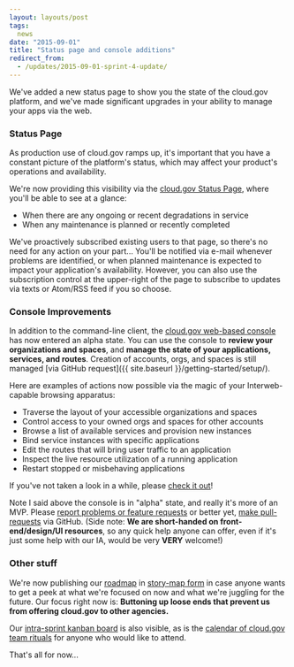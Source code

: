 ```yaml
---
layout: layouts/post
tags:
  news
date: "2015-09-01"
title: "Status page and console additions"
redirect_from:
  - /updates/2015-09-01-sprint-4-update/
---
```


We've added a new status page to show you the state of the cloud.gov platform, and we've made significant upgrades in your ability to manage your apps via the web.
<!--more-->

### Status Page
As production use of cloud.gov ramps up, it's important that you have a constant picture of the platform's status, which may affect your product's operations and availability.

We're now providing this visibility via the [cloud.gov Status Page](https://cloudgov.statuspage.io/), where you'll be able to see at a glance:

- When there are any ongoing or recent degradations in service
- When any maintenance is planned or recently completed

We've proactively subscribed existing users to that page, so there's no need for any action on your part... You'll be notified via e-mail whenever problems are identified, or when planned maintenance is expected to impact your application's availability. However, you can also use the subscription control at the upper-right of the page to subscribe to updates via texts or Atom/RSS feed if you so choose.

### Console Improvements
In addition to the command-line client, the [cloud.gov web-based console](https://console.cloud.gov/) has now entered an alpha state. You can use the console to **review your organizations and spaces**, and **manage the state of your applications, services, and routes**. Creation of accounts, orgs, and spaces is still managed [via GitHub request]({{ site.baseurl }}/getting-started/setup/).

Here are examples of actions now possible via the magic of your Interweb-capable browsing apparatus:

- Traverse the layout of your accessible organizations and spaces
- Control access to your owned orgs and spaces for other accounts
- Browse a list of available services and provision new instances
- Bind service instances with specific applications
- Edit the routes that will bring user traffic to an application
- Inspect the live resource utilization of a running application
- Restart stopped or misbehaving applications

If you've not taken a look in a while, please [check it out](https://console.cloud.gov/)!

Note I said above the console is in "alpha" state, and really it's more of an MVP. Please [report problems or feature requests](https://github.com/18F/cf-deck/issues) or better yet, [make pull-requests](https://github.com/18F/cf-deck/pulls) via GitHub. (Side note: **We are short-handed on front-end/design/UI resources**, so any quick help anyone can offer, even if it's just some help with our IA, would be very **VERY** welcome!)

### Other stuff
We're now publishing our [roadmap](https://18f.storiesonboard.com/m/gov-dev) in [story-map form](http://jpattonassociates.com/wp-content/uploads/2015/03/story_mapping.pdf) in case anyone wants to get a peek at what we're focused on now and what we're juggling for the future. Our focus right now is: **Buttoning up loose ends that prevent us from offering cloud.gov to other agencies.**

Our [intra-sprint kanban board](https://trello.com/b/ChGzyepo/gov-dev) is also visible, as is the [calendar of cloud.gov team rituals](https://www.google.com/calendar/embed?src=gsa.gov_0samf7guodi7o2jhdp0ec99aks%40group.calendar.google.com&ctz=America/Los_Angeles) for anyone who would like to attend.

That's all for now...
